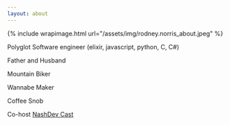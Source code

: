 ```yaml
---
layout: about
---
```


{% include wrapimage.html url="/assets/img/rodney.norris_about.jpeg" %}

Polyglot Software engineer
(elixir, javascript, python, C, C#)

Father and Husband

Mountain Biker

Wannabe Maker

Coffee Snob

Co-host [NashDev Cast](http://nashdevcast.com)

